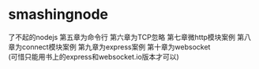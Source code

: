 smashingnode
============

了不起的nodejs
 第五章为命令行
 第六章为TCP忽略
 第七章微http模块案例
 第八章为connect模块案例
 第九章为express案例
 第十章为websocket  
 (可惜只能用书上的express和websocket.io版本才可以)